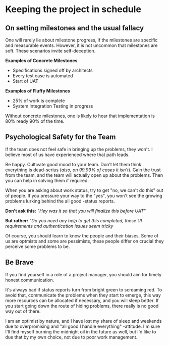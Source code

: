 # Keeping the project in schedule

## On setting milestones and the usual fallacy

One will rarely lie about milestone progress, if the milestones are specific and measurable events. However, it is not uncommon that milestones are soft. These scenarios invite self-deception. 

**Examples of Concrete Milestones**
* Specifications signed off by architects
* Every test case is automated
* Start of UAT

**Examples of Fluffy Milestones**
* 25% of work is complete
* System Integration Testing in progress

Without concrete milestones, one is likely to hear that implementation is 80% ready 90% of the time.

## Psychological Safety for the Team

If the team does not feel safe in bringing up the problems, they won't. I believe most of us have experienced where that path leads.

Be happy. Cultivate good mood to your team. Don't let them think everything is dead-serius (_also, on 99.99% of cases it isn't_). Gain the trust from the team, and the team will actually open up about the problems. Then you can help in solving them if required.

When you are asking about work status, try to get "no, we can't do this" out of people. If you pressure your way to the "yes", you won't see the growing problems lurking behind the all good -status reports.

**Don't ask this:** _"Hey was it so that you will finalize this before UAT"_

**But rather:** _"Do you need any help to get this completed, these UI requirements and authentication issues seem tricky_

Of course, you should learn to know the people and their biases. Some of us are optmists and some are pessimists, these people differ on crucial they perceive some problems to be.

## Be Brave

If you find yourself in a role of a project manager, you should aim for timely honest communication. 

It's always bad if status reports turn from bright green to screaming red. To avoid that, communicate the problems when they start to emerge, this way more resources can be allocated if necessary, and you will sleep better. If you start going down the route of hiding problems, there really is no good way out of there. 
 
I am an optimist by nature, and I have lost my share of sleep and weekends due to overpromising and "all good I handle everything" -attitude. I'm sure I'll find myself burning the midnight oil in the future as well, but I'd like to due that by my own choice, not due to poor work management.